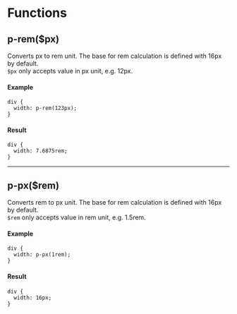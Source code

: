 # Functions

## p-rem($px)
Converts px to rem unit. The base for rem calculation is defined with 16px by default.  
`$px` only accepts value in px unit, e.g. 12px.

#### Example
```
div {
  width: p-rem(123px);
}
```

#### Result
```
div {
  width: 7.6875rem;
}
```

---

## p-px($rem)
Converts rem to px unit. The base for rem calculation is defined with 16px by default.  
`$rem` only accepts value in rem unit, e.g. 1.5rem.

#### Example
```
div {
  width: p-px(1rem);
}
```

#### Result
```
div {
  width: 16px;
}
```